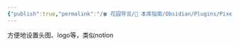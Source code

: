 ```yaml
---
{"publish":true,"permalink":"/🍀 花园导览/🧰 本库指南/Obsidian/Plugins/Pixel Banner.md","created":"2025-06-09","modified":"2025-06-09","published":"2025-07-10T21:23:48.886+08:00","tags":["obsidian插件"],"cssclasses":""}
---
```


方便地设置头图、logo等，类似notion
